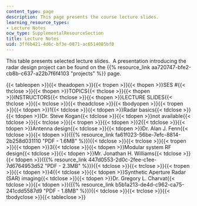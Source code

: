 ```yaml
---
content_type: page
description: This page presents the course lecture slides.
learning_resource_types:
- Lecture Notes
ocw_type: SupplementalResourceSection
title: Lecture Notes
uid: 3ff6b421-4d6c-bf3e-0871-ac6514085bf0
---
```

This table presents selected lecture slides.  A presentation introducing the radar design project can be found on the {{% resource_link aa720747-bfe2-cb8b-c637-a22b7f6f4103 "projects" %}} page.

{{< tableopen >}}{{< theadopen >}}{{< tropen >}}{{< thopen >}}SES #{{< thclose >}}{{< thopen >}}TOPICS{{< thclose >}}{{< thopen >}}INSTRUCTORS{{< thclose >}}{{< thopen >}}LECTURE SLIDES{{< thclose >}}{{< trclose >}}{{< theadclose >}}{{< tbodyopen >}}{{< tropen >}}{{< tdopen >}}1{{< tdclose >}}{{< tdopen >}}Radar basics{{< tdclose >}}{{< tdopen >}}Dr. Steve Kogan{{< tdclose >}}{{< tdopen >}}not available{{< tdclose >}}{{< trclose >}}{{< tropen >}}{{< tdopen >}}2{{< tdclose >}}{{< tdopen >}}Antenna design{{< tdclose >}}{{< tdopen >}}Dr. Alan J. Fenn{{< tdclose >}}{{< tdopen >}}({{% resource_link fa61f023-56be-7efc-8814-2b258d031110 "PDF - 1.6MB" %}}){{< tdclose >}}{{< trclose >}}{{< tropen >}}{{< tdopen >}}3{{< tdclose >}}{{< tdopen >}}Modular system RF design{{< tdclose >}}{{< tdopen >}}Mr. Jonathan H. Williams{{< tdclose >}}{{< tdopen >}}({{% resource_link 447d0553-2d0c-2fee-c1ee-7d6764953d52 "PDF - 2.3MB" %}}){{< tdclose >}}{{< trclose >}}{{< tropen >}}{{< tdopen >}}4{{< tdclose >}}{{< tdopen >}}Synthetic Aperture Radar (SAR) imaging{{< tdclose >}}{{< tdopen >}}Dr. Gregory L. Charvat{{< tdclose >}}{{< tdopen >}}({{% resource_link b5b1a213-de4d-c962-ca75-241cdd5587d9 "PDF - 1.8MB" %}}){{< tdclose >}}{{< trclose >}}{{< tbodyclose >}}{{< tableclose >}}